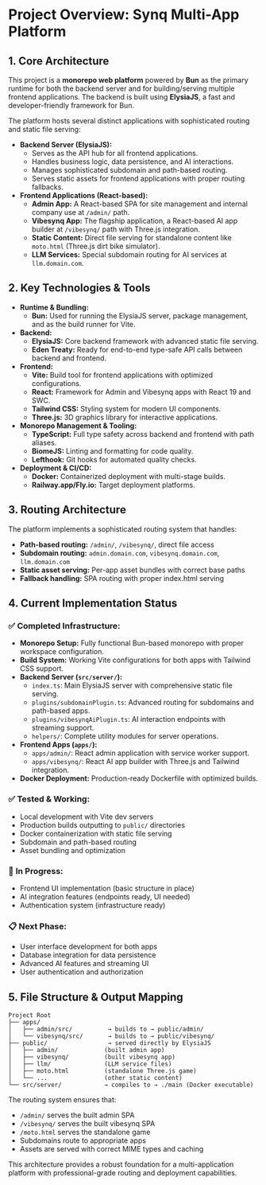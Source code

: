 # Project Overview: Synq Multi-App Platform

## 1. Core Architecture

This project is a **monorepo web platform** powered by **Bun** as the primary runtime for both the backend server and for building/serving multiple frontend applications. The backend is built using **ElysiaJS**, a fast and developer-friendly framework for Bun.

The platform hosts several distinct applications with sophisticated routing and static file serving:

*   **Backend Server (ElysiaJS):**
    *   Serves as the API hub for all frontend applications.
    *   Handles business logic, data persistence, and AI interactions.
    *   Manages sophisticated subdomain and path-based routing.
    *   Serves static assets for frontend applications with proper routing fallbacks.
*   **Frontend Applications (React-based):**
    *   **Admin App:** A React-based SPA for site management and internal company use at `/admin/` path.
    *   **Vibesynq App:** The flagship application, a React-based AI app builder at `/vibesynq/` path with Three.js integration.
    *   **Static Content:** Direct file serving for standalone content like `moto.html` (Three.js dirt bike simulator).
    *   **LLM Services:** Special subdomain routing for AI services at `llm.domain.com`.

## 2. Key Technologies & Tools

*   **Runtime & Bundling:**
    *   **Bun:** Used for running the ElysiaJS server, package management, and as the build runner for Vite.
*   **Backend:**
    *   **ElysiaJS:** Core backend framework with advanced static file serving.
    *   **Eden Treaty:** Ready for end-to-end type-safe API calls between backend and frontend.
*   **Frontend:**
    *   **Vite:** Build tool for frontend applications with optimized configurations.
    *   **React:** Framework for Admin and Vibesynq apps with React 19 and SWC.
    *   **Tailwind CSS:** Styling system for modern UI components.
    *   **Three.js:** 3D graphics library for interactive applications.
*   **Monorepo Management & Tooling:**
    *   **TypeScript:** Full type safety across backend and frontend with path aliases.
    *   **BiomeJS:** Linting and formatting for code quality.
    *   **Lefthook:** Git hooks for automated quality checks.
*   **Deployment & CI/CD:**
    *   **Docker:** Containerized deployment with multi-stage builds.
    *   **Railway.app/Fly.io:** Target deployment platforms.

## 3. Routing Architecture

The platform implements a sophisticated routing system that handles:

*   **Path-based routing:** `/admin/`, `/vibesynq/`, direct file access
*   **Subdomain routing:** `admin.domain.com`, `vibesynq.domain.com`, `llm.domain.com`
*   **Static asset serving:** Per-app asset bundles with correct base paths
*   **Fallback handling:** SPA routing with proper index.html serving

## 4. Current Implementation Status

### ✅ **Completed Infrastructure:**
*   **Monorepo Setup:** Fully functional Bun-based monorepo with proper workspace configuration.
*   **Build System:** Working Vite configurations for both apps with Tailwind CSS support.
*   **Backend Server (`src/server/`):**
    *   `index.ts`: Main ElysiaJS server with comprehensive static file serving.
    *   `plugins/subdomainPlugin.ts`: Advanced routing for subdomains and path-based apps.
    *   `plugins/vibesynqAiPlugin.ts`: AI interaction endpoints with streaming support.
    *   `helpers/`: Complete utility modules for server operations.
*   **Frontend Apps (`apps/`):**
    *   `apps/admin/`: React admin application with service worker support.
    *   `apps/vibesynq/`: React AI app builder with Three.js and Tailwind integration.
*   **Docker Deployment:** Production-ready Dockerfile with optimized builds.

### ✅ **Tested & Working:**
*   Local development with Vite dev servers
*   Production builds outputting to `public/` directories
*   Docker containerization with static file serving
*   Subdomain and path-based routing
*   Asset bundling and optimization

### 🔄 **In Progress:**
*   Frontend UI implementation (basic structure in place)
*   AI integration features (endpoints ready, UI needed)
*   Authentication system (infrastructure ready)

### 📋 **Next Phase:**
*   User interface development for both apps
*   Database integration for data persistence
*   Advanced AI features and streaming UI
*   User authentication and authorization

## 5. File Structure & Output Mapping

```
Project Root
├── apps/
│   ├── admin/src/          → builds to → public/admin/
│   └── vibesynq/src/       → builds to → public/vibesynq/
├── public/                 → served directly by ElysiaJS
│   ├── admin/             (built admin app)
│   ├── vibesynq/          (built vibesynq app)
│   ├── llm/               (LLM service files)
│   ├── moto.html          (standalone Three.js game)
│   └── ...                (other static content)
└── src/server/            → compiles to → ./main (Docker executable)
```

The routing system ensures that:
- `/admin/` serves the built admin SPA
- `/vibesynq/` serves the built vibesynq SPA  
- `/moto.html` serves the standalone game
- Subdomains route to appropriate apps
- Assets are served with correct MIME types and caching

This architecture provides a robust foundation for a multi-application platform with professional-grade routing and deployment capabilities.
